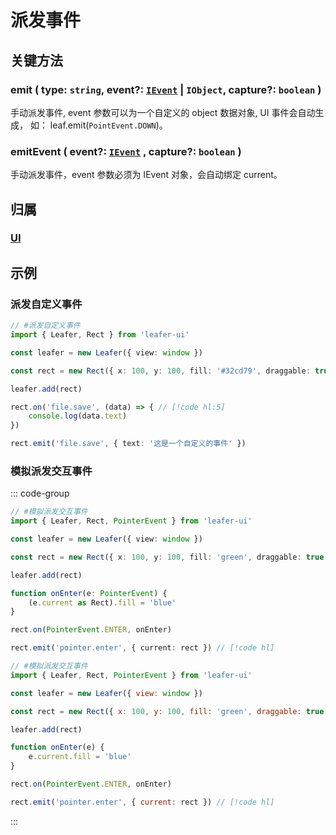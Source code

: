 # 派发事件

## 关键方法

### emit ( type: `string`, event?: [`IEvent`](/api/interfaces/IEvent.md) | `IObject`, capture?: `boolean` )

手动派发事件, event 参数可以为一个自定义的 object 数据对象, UI 事件会自动生成， 如： leaf.emit(`PointEvent.DOWN`)。

### emitEvent ( event?: [`IEvent`](/api/interfaces/IEvent.md) , capture?: `boolean` )

手动派发事件，event 参数必须为 IEvent 对象，会自动绑定 current。

## 归属

### [UI](/reference/display/UI.md)

## 示例

### 派发自定义事件

```ts
// #派发自定义事件
import { Leafer, Rect } from 'leafer-ui'

const leafer = new Leafer({ view: window })

const rect = new Rect({ x: 100, y: 100, fill: '#32cd79', draggable: true })

leafer.add(rect)

rect.on('file.save', (data) => { // [!code hl:5]
    console.log(data.text)
})

rect.emit('file.save', { text: '这是一个自定义的事件' })
```

### 模拟派发交互事件

::: code-group
```ts
// #模拟派发交互事件
import { Leafer, Rect, PointerEvent } from 'leafer-ui'

const leafer = new Leafer({ view: window })

const rect = new Rect({ x: 100, y: 100, fill: 'green', draggable: true })

leafer.add(rect)

function onEnter(e: PointerEvent) {
    (e.current as Rect).fill = 'blue'
}

rect.on(PointerEvent.ENTER, onEnter)

rect.emit('pointer.enter', { current: rect }) // [!code hl]

```
```js
// #模拟派发交互事件
import { Leafer, Rect, PointerEvent } from 'leafer-ui'

const leafer = new Leafer({ view: window })

const rect = new Rect({ x: 100, y: 100, fill: 'green', draggable: true })

leafer.add(rect)

function onEnter(e) {
    e.current.fill = 'blue'
}

rect.on(PointerEvent.ENTER, onEnter)

rect.emit('pointer.enter', { current: rect }) // [!code hl]

```
:::
